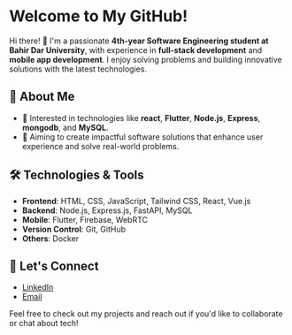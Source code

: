 # Welcome to My GitHub!

Hi there! 👋 I'm a passionate **4th-year Software Engineering student at Bahir Dar University**, with experience in **full-stack development** and **mobile app development**. I enjoy solving problems and building innovative solutions with the latest technologies.

## 🚀 About Me
- 🌱 Interested in technologies like **react**, **Flutter**, **Node.js**, **Express**, **mongodb**, and **MySQL**.
- 🎯 Aiming to create impactful software solutions that enhance user experience and solve real-world problems.

## 🛠️ Technologies & Tools
- **Frontend**: HTML, CSS, JavaScript, Tailwind CSS, React,  Vue.js
- **Backend**: Node.js, Express.js, FastAPI, MySQL
- **Mobile**: Flutter, Firebase, WebRTC
- **Version Control**: Git, GitHub
- **Others**: Docker


## 💬 Let's Connect
- [LinkedIn](#https://www.linkedin.com/in/ayallinked/)  
- [Email](mailto:ayalworku.17@gmail.com)

Feel free to check out my projects and reach out if you'd like to collaborate or chat about tech!
